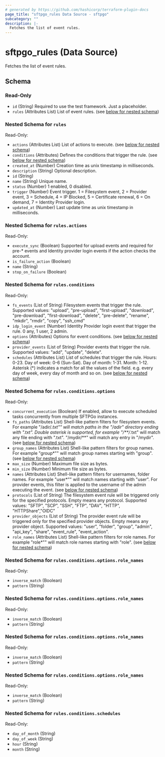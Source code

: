 ```yaml
---
# generated by https://github.com/hashicorp/terraform-plugin-docs
page_title: "sftpgo_rules Data Source - sftpgo"
subcategory: ""
description: |-
  Fetches the list of event rules.
---
```


# sftpgo_rules (Data Source)

Fetches the list of event rules.



<!-- schema generated by tfplugindocs -->
## Schema

### Read-Only

- `id` (String) Required to use the test framework. Just a placeholder.
- `rules` (Attributes List) List of event rules. (see [below for nested schema](#nestedatt--rules))

<a id="nestedatt--rules"></a>
### Nested Schema for `rules`

Read-Only:

- `actions` (Attributes List) List of actions to execute. (see [below for nested schema](#nestedatt--rules--actions))
- `conditions` (Attributes) Defines the conditions that trigger the rule. (see [below for nested schema](#nestedatt--rules--conditions))
- `created_at` (Number) Creation time as unix timestamp in milliseconds.
- `description` (String) Optional description.
- `id` (String)
- `name` (String) Unique name.
- `status` (Number) 1 enabled, 0 disabled.
- `trigger` (Number) Event trigger. 1 = Filesystem event, 2 = Provider event, 3 = Schedule, 4 = IP Blocked, 5 = Certificate renewal, 6 = On demand, 7 = Identity Provider login.
- `updated_at` (Number) Last update time as unix timestamp in milliseconds.

<a id="nestedatt--rules--actions"></a>
### Nested Schema for `rules.actions`

Read-Only:

- `execute_sync` (Boolean) Supported for upload events and required for pre-* events and Identity provider login events if the action checks the account.
- `is_failure_action` (Boolean)
- `name` (String)
- `stop_on_failure` (Boolean)


<a id="nestedatt--rules--conditions"></a>
### Nested Schema for `rules.conditions`

Read-Only:

- `fs_events` (List of String) Filesystem events that trigger the rule. Supported values: "upload", "pre-upload", "first-upload", "download", "pre-download", "first-download", "delete", "pre-delete", "rename", "mkdir", "rmdir", "copy", "ssh_cmd"
- `idp_login_event` (Number) Identity Provider login event that trigger the rule. 0 any, 1 user, 2 admin.
- `options` (Attributes) Options for event conditions. (see [below for nested schema](#nestedatt--rules--conditions--options))
- `provider_events` (List of String) Provider events that trigger the rule. Supported values: "add", "update", "delete".
- `schedules` (Attributes List) List of schedules that trigger the rule. Hours: 0-23. Day of week: 0-6 (Sun-Sat). Day of month: 1-31. Month: 1-12. Asterisk (*) indicates a match for all the values of the field. e.g. every day of week, every day of month and so on. (see [below for nested schema](#nestedatt--rules--conditions--schedules))

<a id="nestedatt--rules--conditions--options"></a>
### Nested Schema for `rules.conditions.options`

Read-Only:

- `concurrent_execution` (Boolean) If enabled, allow to execute scheduled tasks concurrently from multiple SFTPGo instances.
- `fs_paths` (Attributes List) Shell-like pattern filters for filesystem events. For example "/adir/*.txt"" will match paths in the "/adir" directory ending with ".txt". Double asterisk is supported, for example "/**/*.txt" will match any file ending with ".txt". "/mydir/**" will match any entry in "/mydir". (see [below for nested schema](#nestedatt--rules--conditions--options--fs_paths))
- `group_names` (Attributes List) Shell-like pattern filters for group names. For example "group*"" will match group names starting with "group". (see [below for nested schema](#nestedatt--rules--conditions--options--group_names))
- `max_size` (Number) Maximum file size as bytes.
- `min_size` (Number) Minimum file size as bytes.
- `names` (Attributes List) Shell-like pattern filters for usernames, folder names. For example "user*"" will match names starting with "user". For provider events, this filter is applied to the username of the admin executing the event. (see [below for nested schema](#nestedatt--rules--conditions--options--names))
- `protocols` (List of String) The filesystem event rule will be triggered only for the specified protocols. Empty means any protocol. Supported values: "SFTP", "SCP", "SSH", "FTP", "DAV", "HTTP", "HTTPShare","OIDC"
- `provider_objects` (List of String) The provider event rule will be triggered only for the specified provider objects. Empty means any provider object. Supported values: "user", "folder", "group", "admin", "api_key", "share", "event_rule", "event_action".
- `role_names` (Attributes List) Shell-like pattern filters for role names. For example "role*"" will match role names starting with "role". (see [below for nested schema](#nestedatt--rules--conditions--options--role_names))

<a id="nestedatt--rules--conditions--options--fs_paths"></a>
### Nested Schema for `rules.conditions.options.role_names`

Read-Only:

- `inverse_match` (Boolean)
- `pattern` (String)


<a id="nestedatt--rules--conditions--options--group_names"></a>
### Nested Schema for `rules.conditions.options.role_names`

Read-Only:

- `inverse_match` (Boolean)
- `pattern` (String)


<a id="nestedatt--rules--conditions--options--names"></a>
### Nested Schema for `rules.conditions.options.role_names`

Read-Only:

- `inverse_match` (Boolean)
- `pattern` (String)


<a id="nestedatt--rules--conditions--options--role_names"></a>
### Nested Schema for `rules.conditions.options.role_names`

Read-Only:

- `inverse_match` (Boolean)
- `pattern` (String)



<a id="nestedatt--rules--conditions--schedules"></a>
### Nested Schema for `rules.conditions.schedules`

Read-Only:

- `day_of_month` (String)
- `day_of_week` (String)
- `hour` (String)
- `month` (String)
